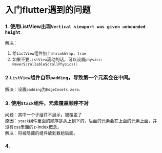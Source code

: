# 入门flutter遇到的问题

### 1. 使用ListView出现`Vertical viewport was given unbounded height`

解决：
1. 给`ListView`组件加上`shrinkWrap: true`
2. 如果不要`ListView`滚动的话，可以设置`physics: NeverScrollableScrollPhysics()`
### 2.`ListView`组件自带`padding`，导致第一个元素会在中间。

解决：设置`padding`为`EdgeInsets.zero`.

### 3. 使用`Stack`组件，元素覆盖顺序不对

问题：其中一个子组件不展示，被覆盖了  
原因：`stack`组件里面的顺序是从上到下的，后面的元素会在上面的元素上面，并没有css里面的z-index概念。  
解决：将被隐藏的组件放到数组后面。  

### 4.